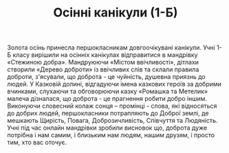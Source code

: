 ﻿---
title: Осінні канікули (1-Б)
---

Золота осінь принесла першокласникам довгоочікувані канікули. Учні 1-Б класу вирішили на осінніх канікулах відправитися в мандрівку «Стежиною добра». Мандруюючи «Містом ввічливості», дітлахи створили «Дерево доброти» із ввічливих слів та склали правила доброти, з'ясували, що доброта - це чуйність, душевна приязнь до людей. У Казковій долині, відгадуючи імена казкових героїв за добрими вчинками, слухаючи та обговорюючи казку «Ромашка та Метелик» малеча дізналася, що доброта - це прагнення робити добро іншим. Виконуючи словесний колаж сонця – промінці - слова, які відносяться до добрих людей, першокласники потрапляють до Доброї землі, де мешкають Щирість, Повага, Доброзичливість, Співчуття та Людяність. Учні під час онлайн мандрівки зробили висновок що, доброта дуже потрібна і нам самим, і близьким нам людям, нашим друзям, і просто тим, хто вас оточує.

<slideshow />
